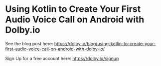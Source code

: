 # Using Kotlin to Create Your First Audio Voice Call on Android with Dolby.io

See the blog post here: https://dolby.io/blog/using-kotlin-to-create-your-first-audio-voice-call-on-android-with-dolby-io/

Sign Up for a free account here: https://dolby.io/signup
